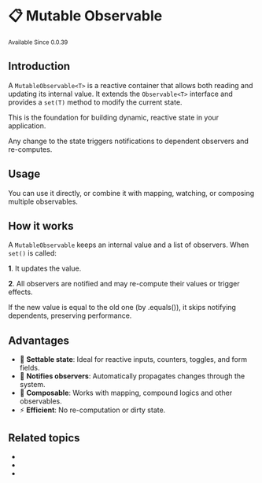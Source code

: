 # 📋 Mutable Observable

<sup>
Available Since 0.0.39
</sup>

## Introduction

A `MutableObservable<T>` is a reactive container that allows both reading and updating its internal value.
It extends the `Observable<T>` interface and provides a `set(T)` method to modify the current state.

This is the foundation for building dynamic, reactive state in your application. 

Any change to the state triggers notifications to dependent observers and re-computes.

## Usage
<code-block lang="java" src="common/CodeSnippets.java" include-symbol="mutable"/>
You can use it directly, or combine it with mapping, watching, or composing multiple observables.

## How it works
A `MutableObservable` keeps an internal value and a list of observers. When `set()` is called:

 **1**. It updates the value.

 **2**. All observers are notified and may re-compute their values or trigger effects.

If the new value is equal to the old one (by .equals()), it skips notifying dependents, preserving performance.

## Advantages

- 📝 **Settable state**: Ideal for reactive inputs, counters, toggles, and form fields.
- 🔔 **Notifies observers**: Automatically propagates changes through the system.
- 🔗 **Composable**: Works with mapping, compound logics and other observables.
- ⚡ **Efficient**: No re-computation or dirty state.

## Related topics

* [](immutable-observable.md)
* [](mapped-observable.md)
* [](compound-observable.md)